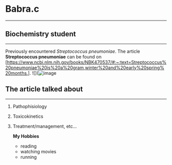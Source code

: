 # Babra.c
----
## Biochemistry student
----
Previously encountered *Streptococcus pneumoniae*.
The article **Streptococcus pneumoniae** can be found on [https://www.ncbi.nlm.nih.gov/books/NBK470537/#:~:text=Streptococcus%20pneumoniae%20is%20a%20gram,winter%20and%20early%20spring%20months.]. 
![](![image](https://github.com/Barbssambay/Babra.c/assets/129555418/d07493ef-5dde-4978-bd5c-9e142e3b30d7)
## The article talked about
----
1. Pathophisiology
2. Toxicokinetics
3. Treatment/management, etc...

   **My Hobbies**
   - reading
   - watching movies
   - running

  

  
